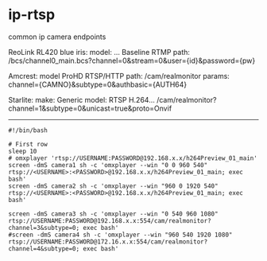 # ip-rtsp
common ip camera endpoints

ReoLink RL420
blue iris:
model: ... Baseline RTMP
path: /bcs/channel0_main.bcs?channel=0&stream=0&user={id}&password={pw}

Amcrest:
model ProHD RTSP/HTTP
path: /cam/realmonitor
params: channel={CAMNO}&subtype=0&authbasic={AUTH64}

Starlite:
make: Generic
model: RTSP H.264...
/cam/realmonitor?channel=1&subtype=0&unicast=true&proto=Onvif


___________________
```
#!/bin/bash

# First row
sleep 10
# omxplayer 'rtsp://USERNAME:PASSWORD@192.168.x.x/h264Preview_01_main'
screen -dmS camera1 sh -c 'omxplayer --win "0 0 960 540" rtsp://<USERNAME>:<PASSWORD>@192.168.x.x/h264Preview_01_main; exec bash'
screen -dmS camera2 sh -c 'omxplayer --win "960 0 1920 540" rtsp://<USERNAME>:<PASSWORD>@192.168.x.x/h264Preview_01_main; exec bash'

screen -dmS camera3 sh -c 'omxplayer --win "0 540 960 1080" rtsp://USERNAME:PASSWORD@192.168.x.x:554/cam/realmonitor?channel=3&subtype=0; exec bash'
#screen -dmS camera4 sh -c 'omxplayer --win "960 540 1920 1080" rtsp://USERNAME:PASSWORD@172.16.x.x:554/cam/realmonitor?channel=4&subtype=0; exec bash'

```
